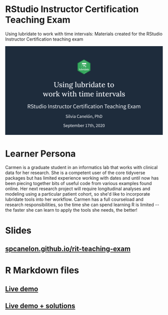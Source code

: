 # RStudio Instructor Certification Teaching Exam
Using lubridate to work with time intervals: Materials created for the RStudio Instructor Certification teaching exam

![](images/title_slide.png)

# Learner Persona
Carmen is a graduate student in an informatics lab that works with clinical data for her research. She is a competent user of the core tidyverse packages but has limited experience working with dates and until now has been piecing together bits of useful code from various examples found online. Her next research project will require longitudinal analyses and modeling using a particular patient cohort, so she'd like to incorporate lubridate tools into her workflow. Carmen has a full courseload and research responsibilities, so the time she can spend learning R is limited -- the faster she can learn to apply the tools she needs, the better!

# Slides
## [spcanelon.github.io/rit-teaching-exam](https://spcanelon.github.io/rit-teaching-exam/)

# R Markdown files

## [Live demo](lubridate_livecode.Rmd)

## [Live demo + solutions](lubridate_livecode_solutions.Rmd)
